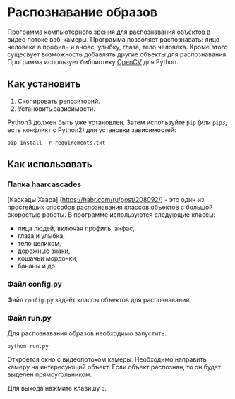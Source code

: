 # Распознавание образов

Программа компьютерного зрения для распознавания объектов в видео потоке вэб-камеры.
Программа позволяет распознавать: лицо человека в профиль и анфас, улыбку, глаза, тело человека.
Кроме этого сущесвует возможность добавлять другие объекты для распознавания.
Программа использует библиотеку [OpenCV](https://opencv.org/about/) для Python.

## Как установить

1. Скопировать репозиторий.
2. Установить зависимости.

Python3 должен быть уже установлен. 
Затем используйте `pip` (или `pip3`, есть конфликт с Python2) для установки зависимостей:
```
pip install -r requirements.txt
```

## Как использовать

### Папка haarcascades
[Каскады Хаара] (https://habr.com/ru/post/208092/) - это один из простейших способов распознавания 
классов объектов с большой скоростью работы. В программе используются следующие классы:
- лица людей, включая профиль, анфас,
- глаза и улыбка,
- тело целиком,
- дорожные знаки,
- кошачьи мордочки,
- бананы и др.

### Файл config.py

Файл `config.py` задаёт классы объектов для распознавания. 

### Файл run.py

Для распознавания образов необходимо запустить:

```
python run.py
```

Откроется окно с видеопотоком камеры. Необходимо направить камеру на интересующий объект.
Если объект распознан, то он будет выделен прямоугольником.

Для выхода нажмите клавишу `q`.
